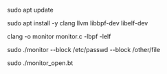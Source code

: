sudo apt update

sudo apt install -y clang llvm libbpf-dev libelf-dev

clang -o monitor monitor.c -lbpf -lelf

sudo ./monitor --block /etc/passwd --block /other/file

sudo ./monitor_open.bt
